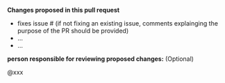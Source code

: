 **Changes proposed in this pull request**
 - fixes issue #  (if not fixing an existing issue, comments explainging the purpose of the PR should be provided)
 - ...
 - ...

 
 **person responsible for reviewing proposed changes:** (Optional)

@xxx
